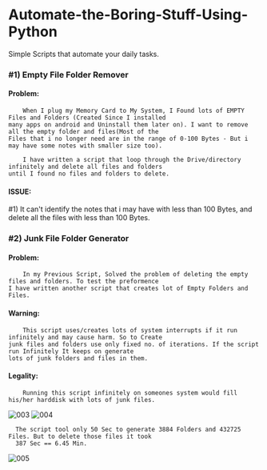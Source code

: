 # Automate-the-Boring-Stuff-Using-Python
Simple Scripts that automate your daily tasks.

### #1) Empty File Folder Remover
  #### Problem:
        When I plug my Memory Card to My System, I Found lots of EMPTY Files and Folders (Created Since I installed
    many apps on android and Uninstall them later on). I want to remove all the empty folder and files(Most of the
    Files that i no longer need are in the range of 0-100 Bytes - But i may have some notes with smaller size too).

        I have written a script that loop through the Drive/directory infinitely and delete all files and folders 
    until I found no files and folders to delete.
  #### ISSUE:
#1) It can't identify the notes that i may have with less than 100 Bytes, and delete all the files with less than 100 Bytes.
        
   
### #2) Junk File Folder Generator
  #### Problem:
        In my Previous Script, Solved the problem of deleting the empty files and folders. To test the preformence
    I have written another script that creates lot of Empty Folders and Files.
        
  #### Warning:
        This script uses/creates lots of system interrupts if it run infinitely and may cause harm. So to Create
    junk files and folders use only fixed no. of iterations. If the script run Infinitely It keeps on generate 
    lots of junk folders and files in them.
  #### Legality:
        Running this script infinitely on someones system would fill his/her harddisk with lots of junk files.
        
![003](https://user-images.githubusercontent.com/46214838/63634331-74d1f900-c672-11e9-9116-0122275a42a2.PNG)
![004](https://user-images.githubusercontent.com/46214838/63634448-2d4c6c80-c674-11e9-82c9-5aaa72c80704.PNG)

      The script tool only 50 Sec to generate 3884 Folders and 432725 Files. But to delete those files it took
      387 Sec == 6.45 Min. 
![005](https://user-images.githubusercontent.com/46214838/63634431-fd9d6480-c673-11e9-8d45-b3613b3ffbec.PNG)
